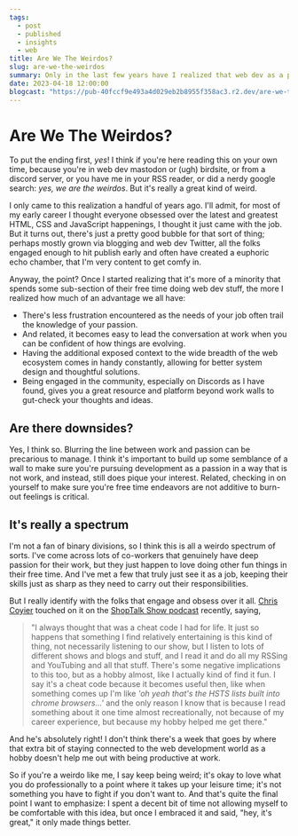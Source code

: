 ```yaml
---
tags:
  - post
  - published
  - insights
  - web
title: Are We The Weirdos?
slug: are-we-the-weirdos
summary: Only in the last few years have I realized that web dev as a profession and a hobby is like having a superpower, but it also makes me kind of weird.
date: 2023-04-18 12:00:00
blogcast: "https://pub-40fccf9e493a4d029eb2b8955f358ac3.r2.dev/are-we-the-weirdos.mp3"
---
```


# Are We The Weirdos?

To put the ending first, *yes*! I think if you're here reading this on your own time, because you're in web dev mastodon or (ugh) birdsite, or from a discord server, or you have me in your RSS reader, or did a nerdy google search: *yes, we are the weirdos*. But it's really a great kind of weird.

I only came to this realization a handful of years ago. I'll admit, for most of my early career I thought everyone obsessed over the latest and greatest HTML, CSS and JavaScript happenings, I thought it just came with the job. But it turns out, there's just a pretty good bubble for that sort of thing; perhaps mostly grown via blogging and web dev Twitter, all the folks engaged enough to hit publish early and often have created a euphoric echo chamber, that I'm very content to get comfy in.

Anyway, the point? Once I started realizing that it's more of a minority that spends some sub-section of their free time doing web dev stuff, the more I realized how much of an advantage we all have:

- There's less frustration encountered as the needs of your job often trail the knowledge of your passion.
- And related, it becomes easy to lead the conversation at work when you can be confident of how things are evolving.
- Having the additional exposed context to the wide breadth of the web ecosystem comes in handy constantly, allowing for better system design and thoughtful solutions.
- Being engaged in the community, especially on Discords as I have found, gives you a great resource and platform beyond work walls to gut-check your thoughts and ideas.

## Are there downsides?

Yes, I think so. Blurring the line between work and passion can be precarious to manage. I think it's important to build up some semblance of a wall to make sure you're pursuing development as a passion in a way that is not work, and instead, still does pique your interest. Related, checking in on yourself to make sure you're free time endeavors are not additive to burn-out feelings is critical.

## It's really a spectrum

I'm not a fan of binary divisions, so I think this is all a weirdo spectrum of sorts. I've come across lots of co-workers that genuinely have deep passion for their work, but they just happen to love doing other fun things in their free time. And I've met a few that truly just see it as a job, keeping their skills just as sharp as they need to carry out their responsibilities.

But I really identify with the folks that engage and obsess over it all. [Chris Coyier](https://chriscoyier.net) touched on it on the [ShopTalk Show podcast](https://shoptalkshow.com/561/) recently, saying,

> "I always thought that was a cheat code I had for life. It just so happens that something I find relatively entertaining is this kind of thing, not necessarily listening to our show, but I listen to lots of different shows and blogs and stuff, and I read it and do all my RSSing and YouTubing and all that stuff. There's some negative implications to this too, but as a hobby almost, like I actually kind of find it fun. I say it's a cheat code because it becomes useful then, like when something comes up I'm like *'oh yeah that's the HSTS lists built into chrome browsers...'* and the only reason I know that is because I read something about it one time almost recreationally, not because of my career experience, but because my hobby helped me get there."

And he's absolutely right! I don't think there's a week that goes by where that extra bit of staying connected to the web development world as a hobby doesn't help me out with being productive at work.

So if you're a weirdo like me, I say keep being weird; it's okay to love what you do professionally to a point where it takes up your leisure time; it's not something you have to fight if you don't want to. And that's quite the final point I want to emphasize: I spent a decent bit of time not allowing myself to be comfortable with this idea, but once I embraced it and said, "hey, it's great," it only made things better.

